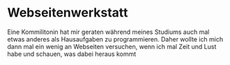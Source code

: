# Webseitenwerkstatt
Eine Kommilitonin hat mir geraten während meines Studiums auch mal etwas anderes als Hausaufgaben zu programmieren.
Daher wollte ich mich dann mal ein wenig an Webseiten versuchen, wenn ich mal Zeit und Lust habe und schauen, was dabei heraus kommt
